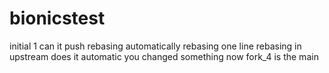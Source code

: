 # bionicstest

initial 1
can it push
rebasing automatically
rebasing one line
rebasing in upstream
does it automatic
you changed something
now fork_4 is the main